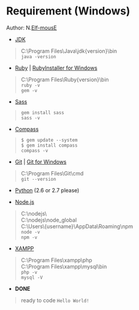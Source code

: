 # Requirement (Windows)

Author: N.[Elf-mousE](http://elf-mouse.me/)

* [JDK](http://www.oracle.com/technetwork/java/javase/downloads/index.html)
> C:\Program Files\Java\jdk{version}\bin  
> `java -version`

* [Ruby](http://www.ruby-lang.org/en/downloads/) | [RubyInstaller for Windows](http://rubyinstaller.org/)
> C:\Program Files\Ruby{version}\bin  
> `ruby -v`  
> `gem -v`

* [Sass](http://sass-lang.com/install)
> `gem install sass`  
> `sass -v`

* [Compass](http://compass-style.org/)
> `$ gem update --system`  
> `$ gem install compass`  
> `compass -v`

* [Git](http://www.git-scm.com/) | [Git for Windows](http://msysgit.github.io/)
> C:\Program Files\Git\cmd  
> `git --version`

* [Python](https://www.python.org/) (2.6 or 2.7 please)

* [Node.js](http://nodejs.org/)
> C:\nodejs\  
> C:\nodejs\node_global  
> C:\Users\\{username}\AppData\Roaming\npm  
> `node -v`  
> `npm -v`

* [XAMPP](https://www.apachefriends.org/index.html)
> C:\Program Files\xampp\php  
> C:\Program Files\xampp\mysql\bin  
> `php -v`  
> `mysql -V`

* __DONE__
> ready to code `Hello World!`
